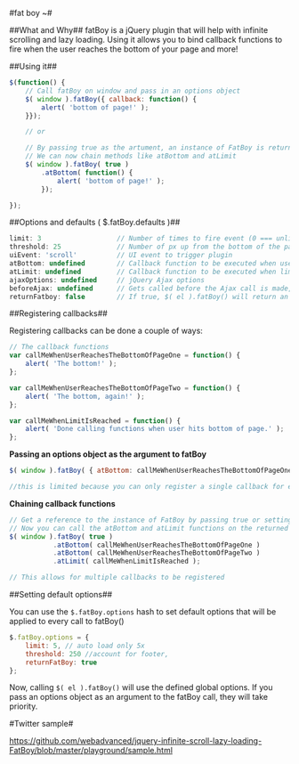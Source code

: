 #fat boy ~#

##What and Why##
fatBoy is a jQuery plugin that will help with infinite scrolling and lazy loading. Using it allows you to bind callback functions to fire when the user reaches the bottom of your page and more!


##Using it##
```javascript
$(function() {
	// Call fatBoy on window and pass in an options object
	$( window ).fatBoy({ callback: function() {
		alert( 'bottom of page!' );
	}});

	// or

	// By passing true as the artument, an instance of FatBoy is returned in place of jQuery
	// We can now chain methods like atBottom and atLimit
	$( window ).fatBoy( true )
		.atBottom( function() {
			alert( 'bottom of page!' );
		});

});
```


##Options and defaults ( $.fatBoy.defaults )##

```javascript
limit: 3                   // Number of times to fire event (0 === unlimited)
threshold: 25              // Number of px up from the bottom of the page
uiEvent: 'scroll'          // UI event to trigger plugin
atBottom: undefined        // Callback function to be executed when user reaches the bottom of the page
atLimit: undefined         // Callback function to be executed when limit is reached
ajaxOptions: undefined     // jQuery Ajax options
beforeAjax: undefined      // Gets called before the Ajax call is made, passes the current ajaxOptions as argument
returnFatboy: false        // If true, $( el ).fatBoy() will return an instance of FatBoy not jQuery
```

##Registering callbacks##

Registering callbacks can be done a couple of ways:

```javascript
// The callback functions
var callMeWhenUserReachesTheBottomOfPageOne = function() {
	alert( 'The bottom!' );
};

var callMeWhenUserReachesTheBottomOfPageTwo = function() {
	alert( 'The bottom, again!' );
};

var callMeWhenLimitIsReached = function() {
	alert( 'Done calling functions when user hits bottom of page.' );
};
```

**Passing an options object as the argument to fatBoy**

```javascript
$( window ).fatBoy( { atBottom: callMeWhenUserReachesTheBottomOfPageOne, atLimit: callMeWhenLimitIsReached } );

//this is limited because you can only register a single callback for each
```

**Chaining callback functions**

```javascript
// Get a reference to the instance of FatBoy by passing true or setting the { returnFatBoy: true } in options
// Now you can call the atBottom and atLimit functions on the returned FatBoy instance to register callbacks
$( window ).fatBoy( true )
           .atBottom( callMeWhenUserReachesTheBottomOfPageOne )
           .atBottom( callMeWhenUserReachesTheBottomOfPageTwo )
           .atLimit( callMeWhenLimitIsReached );

// This allows for multiple callbacks to be registered
```


##Setting default options##

You can use the `$.fatBoy.options` hash to set default options that will be applied to every call to fatBoy()

```javascript
$.fatBoy.options = {
	limit: 5, // auto load only 5x
	threshold: 250 //account for footer,
	returnFatBoy: true
};
```

Now, calling `$( el ).fatBoy()` will use the defined global options. If you pass an options object as an argument to the fatBoy call, they will take priority.


#Twitter sample# 

https://github.com/webadvanced/jquery-infinite-scroll-lazy-loading-FatBoy/blob/master/playground/sample.html